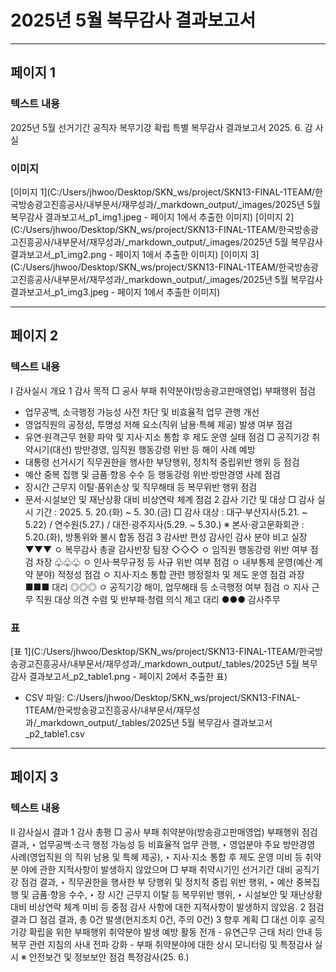 # 2025년 5월 복무감사 결과보고서

---

## 페이지 1
### 텍스트 내용
2025년 5월 선거기간 공직자 복무기강
확립 특별 복무감사 결과보고서
2025. 6.
감  사  실
### 이미지
[이미지 1](C:/Users/jhwoo/Desktop/SKN_ws/project/SKN13-FINAL-1TEAM/한국방송광고진흥공사/내부문서/재무성과/_markdown_output/_images/2025년 5월 복무감사 결과보고서_p1_img1.jpeg - 페이지 1에서 추출한 이미지)
[이미지 2](C:/Users/jhwoo/Desktop/SKN_ws/project/SKN13-FINAL-1TEAM/한국방송광고진흥공사/내부문서/재무성과/_markdown_output/_images/2025년 5월 복무감사 결과보고서_p1_img2.png - 페이지 1에서 추출한 이미지)
[이미지 3](C:/Users/jhwoo/Desktop/SKN_ws/project/SKN13-FINAL-1TEAM/한국방송광고진흥공사/내부문서/재무성과/_markdown_output/_images/2025년 5월 복무감사 결과보고서_p1_img3.jpeg - 페이지 1에서 추출한 이미지)

---

## 페이지 2
### 텍스트 내용
Ⅰ
감사실시 개요
 1  감사 목적
 □ 공사 부패 취약분야(방송광고판매영업) 부패행위 점검
  - 업무공백, 소극행정 가능성 사전 차단 및 비효율적 업무 관행 개선
  - 영업직원의 공정성, 투명성 저해 요소(직위 남용·특혜 제공) 발생 여부 점검
  - 유연·원격근무 현황 파악 및 지사·지소 통합 후 제도 운영 실태 점검
 □ 공직기강 취약시기(대선) 방만경영, 임직원 행동강령 위반 등 해이 사례 예방
  - 대통령 선거시기 직무권한을 행사한 부당행위, 정치적 중립위반 행위 등 점검
  - 예산 중복 집행 및 금품·향응 수수 등 행동강령 위반·방만경영 사례 점검
  - 장시간 근무지 이탈·품위손상 및 직무해태 등 복무위반 행위 점검
  - 문서·시설보안 및 재난상황 대비 비상연락 체계 점검
 2  감사 기간 및 대상 
 □ 감사 실시 기간 : 2025. 5. 20.(화) ~ 5. 30.(금)
 □ 감사 대상 : 대구·부산지사(5.21. ~ 5.22) / 연수원(5.27.) / 
               대전·광주지사(5.29. ~ 5.30.)
  ※ 본사·광고문화회관 : 5.20.(화), 방통위와 불시 합동 점검
 3  감사반 편성
감사인
감사 분야
비고
실장 ▼▼▼
ㅇ 복무감사 총괄
감사반장
팀장 ◇◇◇
ㅇ 임직원 행동강령 위반 여부 점검
차장 ♧♧♧
ㅇ 인사·복무규정 등 사규 위반 여부 점검
ㅇ 내부통제 운영(예산·계약 분야) 적정성 점검
ㅇ 지사·지소 통합 관련 행정절차 및 제도 운영 점검
과장 ■■■
대리 ◎◎◎
ㅇ 공직기강 해이, 업무해태 등 소극행정 여부 점검
ㅇ 지사 근무 직원 대상 의견 수렴 및 반부패·청렴 
   의식 제고
대리 ●●●
감사주무
### 표
[표 1](C:/Users/jhwoo/Desktop/SKN_ws/project/SKN13-FINAL-1TEAM/한국방송광고진흥공사/내부문서/재무성과/_markdown_output/_tables/2025년 5월 복무감사 결과보고서_p2_table1.png - 페이지 2에서 추출한 표)
- CSV 파일: C:/Users/jhwoo/Desktop/SKN_ws/project/SKN13-FINAL-1TEAM/한국방송광고진흥공사/내부문서/재무성과/_markdown_output/_tables/2025년 5월 복무감사 결과보고서_p2_table1.csv

---

## 페이지 3
### 텍스트 내용
Ⅱ
감사실시 결과
 1  감사 총평
 □ 공사 부패 취약분야(방송광고판매영업) 부패행위 점검 결과, ‣ 업무공백·소극
행정 가능성 등 비효율적 업무 관행, ‣ 영업분야 주요 방만경영 사례(영업직원
의 직위 남용 및 특혜 제공), ‣ 지사·지소 통합 후 제도 운영 미비 등 취약분
야에 관한 지적사항이 발생하지 않았으며
 □ 부패 취약시기인 선거기간 대비 공직기강 점검 결과, ‣ 직무권한을 행사한 부
당행위 및 정치적 중립 위반 행위, ‣ 예산 중복집행 및 금품·향응 수수, ‣ 장
시간 근무지 이탈 등 복무위반 행위, ‣ 시설보안 및 재난상황 대비 비상연락 
체계 미비 등 중점 감사 사항에 대한 지적사항이 발생하지 않았음.
 2  점검 결과
 □ 점검 결과, 총 0건 발생(현지조치 0건, 주의 0건)
 3  향후 계획
 □ 대선 이후 공직기강 확립을 위한 부패행위 취약분야 발생 예방 활동 전개
    - 유연근무 근태 처리 안내 등 복무 관련 지침의 사내 전파 강화
    - 부패 취약분야에 대한 상시 모니터링 및 특정감사 실시
      ※ 안전보건 및 정보보안 점검 특정감사(25. 6.)